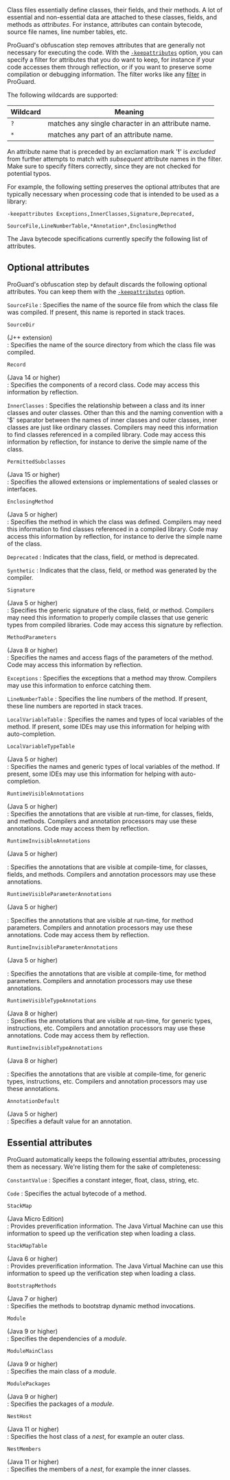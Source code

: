 Class files essentially define classes, their fields, and their methods. A lot
of essential and non-essential data are attached to these classes, fields, and
methods as *attributes*. For instance, attributes can contain bytecode, source
file names, line number tables, etc.

ProGuard's obfuscation step removes attributes that are generally not
necessary for executing the code. With the
[`-keepattributes`](usage.md#keepattributes) option, you can specify a filter
for attributes that you do want to keep, for instance if your code accesses
them through reflection, or if you want to preserve some compilation or
debugging information. The filter works like any [filter](usage.md#filters) in
ProGuard.

The following wildcards are supported:

| Wildcard | Meaning
|-----|----------------------------------------------------
| `?` | matches any single character in an attribute name.
| `*` | matches any part of an attribute name.

An attribute name that is preceded by an exclamation mark '**!**' is
*excluded* from further attempts to match with *subsequent* attribute names in
the filter. Make sure to specify filters correctly, since they are not checked
for potential typos.

For example, the following setting preserves the optional attributes that are
typically necessary when processing code that is intended to be used as a
library:
```proguard
-keepattributes Exceptions,InnerClasses,Signature,Deprecated,
                SourceFile,LineNumberTable,*Annotation*,EnclosingMethod
```

The Java bytecode specifications currently specify the following list of
attributes.

## Optional attributes

ProGuard's obfuscation step by default discards the following optional
attributes. You can keep them with the
[`-keepattributes`](usage.md#keepattributes) option.

`SourceFile`
: Specifies the name of the source file from which the class file was
  compiled. If present, this name is reported in stack traces.

`SourceDir`<div>(J++ extension)</div>
: Specifies the name of the source directory from which the class file was
  compiled.

`Record` <div>(Java 14 or higher)</div>
: Specifies the components of a record class. Code may access this information
  by reflection.

`InnerClasses`
: Specifies the relationship between a class and its inner classes and outer
  classes. Other than this and the naming convention with a '\$' separator
  between the names of inner classes and outer classes, inner classes are just
  like ordinary classes. Compilers may need this information to find classes
  referenced in a compiled library. Code may access this information by
  reflection, for instance to derive the simple name of the class.

`PermittedSubclasses` <div>(Java 15 or higher)</div>
: Specifies the allowed extensions or implementations of sealed classes or
  interfaces.

`EnclosingMethod`<div>(Java 5 or higher)</div>
: Specifies the method in which the class was defined. Compilers may need this
  information to find classes referenced in a compiled library. Code may
  access this information by reflection, for instance to derive the simple
  name of the class.

`Deprecated`
: Indicates that the class, field, or method is deprecated.

`Synthetic`
: Indicates that the class, field, or method was generated by the compiler.

`Signature`<div>(Java 5 or higher)</div>
: Specifies the generic signature of the class, field, or method. Compilers
  may need this information to properly compile classes that use generic types
  from compiled libraries. Code may access this signature by reflection.

`MethodParameters`<div>(Java 8 or higher)</div>
: Specifies the names and access flags of the parameters of the method. Code
  may access this information by reflection.

`Exceptions`
: Specifies the exceptions that a method may throw. Compilers may use this
  information to enforce catching them.

`LineNumberTable`
: Specifies the line numbers of the method. If present, these line numbers are
  reported in stack traces.

`LocalVariableTable`
: Specifies the names and types of local variables of the method. If present,
  some IDEs may use this information for helping with auto-completion.

`LocalVariableTypeTable`<div>(Java 5 or higher)</div>
: Specifies the names and generic types of local variables of the method. If
  present, some IDEs may use this information for helping with
  auto-completion.

`RuntimeVisibleAnnotations`<div>(Java 5 or higher)</div>
: Specifies the annotations that are visible at run-time, for classes, fields,
  and methods. Compilers and annotation processors may use these annotations.
  Code may access them by reflection.

`RuntimeInvisibleAnnotations`<div>(Java 5 or higher)</div>

: Specifies the annotations that are visible at compile-time, for classes,
  fields, and methods. Compilers and annotation processors may use these
  annotations.

`RuntimeVisibleParameterAnnotations`<div>(Java 5 or higher)</div>

: Specifies the annotations that are visible at run-time, for method
  parameters. Compilers and annotation processors may use these annotations.
  Code may access them by reflection.

`RuntimeInvisibleParameterAnnotations`<div>(Java 5 or higher)</div>

: Specifies the annotations that are visible at compile-time, for method
  parameters. Compilers and annotation processors may use these annotations.

`RuntimeVisibleTypeAnnotations`<div>(Java 8 or higher)</div>
: Specifies the annotations that are visible at run-time, for generic types,
  instructions, etc. Compilers and annotation processors may use these
  annotations. Code may access them by reflection.

`RuntimeInvisibleTypeAnnotations`<div>(Java 8 or higher)</div>

: Specifies the annotations that are visible at compile-time, for generic
  types, instructions, etc. Compilers and annotation processors may use these
  annotations.

`AnnotationDefault`<div>(Java 5 or higher)</div>
: Specifies a default value for an annotation.

## Essential attributes

ProGuard automatically keeps the following essential attributes, processing
them as necessary. We're listing them for the sake of completeness:

`ConstantValue`
: Specifies a constant integer, float, class, string, etc.

`Code`
: Specifies the actual bytecode of a method.

`StackMap`<div>(Java Micro Edition)</div>
: Provides preverification information. The Java Virtual Machine can use this
  information to speed up the verification step when loading a class.

`StackMapTable`<div>(Java 6 or higher)</div>
: Provides preverification information. The Java Virtual Machine can use this
  information to speed up the verification step when loading a class.

`BootstrapMethods`<div>(Java 7 or higher)</div>
: Specifies the methods to bootstrap dynamic method invocations.

`Module`<div>(Java 9 or higher)</div>
: Specifies the dependencies of a _module_.

`ModuleMainClass`<div>(Java 9 or higher)</div>
: Specifies the main class of a _module_.

`ModulePackages`<div>(Java 9 or higher)</div>
: Specifies the packages of a _module_.

`NestHost`<div>(Java 11 or higher)</div>
: Specifies the host class of a _nest_, for example an outer class.

`NestMembers`<div>(Java 11 or higher)</div>
: Specifies the members of a _nest_, for example the inner classes.
